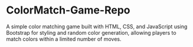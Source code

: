 # ColorMatch-Game-Repo
A simple color matching game built with HTML, CSS, and JavaScript using Bootstrap for styling and random color generation, allowing players to match colors within a limited number of moves.
